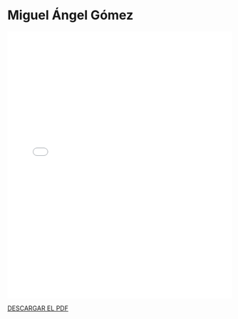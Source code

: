 # Miguel Ángel Gómez

<embed src="/PDFs/Commitment/0CommitmentAgreement-miggomvel.pdf" type="application/pdf" width="100%" height="600px" />


[DESCARGAR EL PDF](../../../static/PDFs/Commitment/0CommitmentAgreement-miggomvel.pdf)
